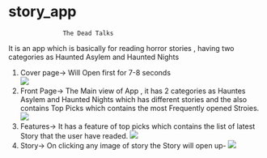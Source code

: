 # story_app
                   The Dead Talks
It is an app which is basically for reading horror stories ,
having two categories as Haunted Asylem and Haunted Nights
1. Cover page-> Will Open first for 7-8 seconds                       
 ![](images/cover%20page.jpeg)  
2. Front Page-> The Main view of App , it has 2 categories as Hauntes Asylem and Haunted Nights which has different stories 
 and the also contains Top Picks which contains the most Frequently opened Stroies.
 ![](images/front%20page.jpeg)
3. Features-> It has a feature of top picks which contains the list of latest Story that the user have readed. 
 ![](images/features.jpeg)
4. Story-> On clicking any image of story the Story will open up-
 ![](images/story.jpeg)
